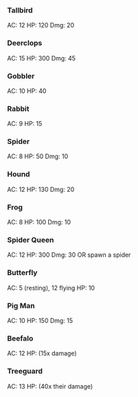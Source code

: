 ### Tallbird
AC: 12
HP: 120
Dmg: 20


### Deerclops
AC: 15
HP: 300
Dmg: 45


### Gobbler
AC: 10
HP: 40


### Rabbit
AC: 9
HP: 15


### Spider
AC: 8
HP: 50
Dmg: 10


### Hound
AC: 12
HP: 130
Dmg: 20


### Frog
AC: 8
HP: 100
Dmg: 10


### Spider Queen
AC: 12
HP: 300
Dmg: 30 OR spawn a spider


### Butterfly
AC: 5 (resting), 12 flying
HP: 10


### Pig Man
AC: 10
HP: 150
Dmg: 15


### Beefalo
AC: 12
HP: (15x damage)


### Treeguard
AC: 13
HP: (40x their damage)
